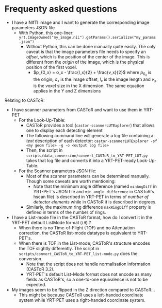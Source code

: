 # Frequenty asked questions

- I have a NIfTI image and I want to generate the corresponding image parameters
  JSON file
    - With Python, this one-liner:
      ``yrt.ImageOwned("my_image.nii").getParams().serialize("my_params.json")``
      - Without Python, this can be done manually quite easily.
        The only caveat is that the image parameters file needs to specify
        an *offset*, which is the position of the center of the image.
        This is different from the *origin* of the image, which is the physical
        position of the first voxel.
        - $`p_{0_x} = o_x - \frac{l_x}{2} + \frac{v_x}{2}`$
        where $`p_{0_x}`$ is the origin, $`o_x`$ is the image offset,
        $`l_x`$ is the image length and $`v_x`$ is the voxel size in the
        X dimension. The same equation applies in the Y and Z dimensions

Relating to CASToR:
- I have scanner parameters from CASToR and want to use them in YRT-PET
  - For the Look-Up-Table:
    - CASToR provides a tool (`castor-scannerLUTExplorer`) that allows one to
    display each detecting element
    - The following command line will generate a log file containing a *text*
    description of each detector:
      ``castor-scannerLUTExplorer -sf <my geom file> -g -o <output log file>``
    - Then, the script in
    `scripts/data_conversion/convert_CASToR_to_YRT-PET_LUT.py` takes that log
    file and converts it into a YRT-PET-ready Look-Up-Table.
  - For the Scanner parameters JSON file:
    - Most of the scanner parameters can be determined manually.
    Though some caveats are worth mentioning:
      - Note that the minimum angle difference (named `minAngDiff` in
      YRT-PET's JSON file and `min angle difference` in CASToR's hscan file)
      is described in YRT-PET in terms of *number of detector elements* while
      in CASToR it is described in degrees.
    - Similarly, the maximum ring difference `maxRingDiff` property is defined
    in terms of the number of rings.
- I have a List-mode file in the CASToR format, how do I convert it in the
  YRT-PET default ListMode format (`LM`) ?
  - When there is no Time-of-Flight (TOF) and no Attenuation correction, the
  CASToR list-mode datatype is equivalent to YRT-PET's.
  - When there is TOF in the List-mode, CASToR's structure encodes the TOF
  slightly differently. The script in
  `scripts/convert_CASToR_to_YRT-PET_list-mode.py` does the conversion.
    - Note that the script does not handle normalisation information
    (CASToR 3.2).
    - YRT-PET's default List-Mode format does not encode as many fields as
    CASToR's, so a one-to-one equivalence is not to be expected.
- My images seem to be flipped in the Z direction compared to CASToR...
  - This might be because CASToR uses a left-handed coordinate system while
  YRT-PET uses a right-handed coordinate system.
